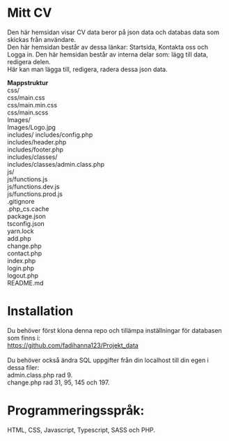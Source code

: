 # Mitt CV <br />

Den här hemsidan visar CV data beror på json data och databas data som skickas från användare.<br />
Den här hemsidan består av dessa länkar: Startsida, Kontakta oss och Logga in. Den här hemsidan består av interna delar som: lägg till data, redigera delen.<br />
Här kan man lägga till, redigera, radera dessa json data.<br />

**Mappstruktur** <br />
css/ <br />
css/main.css<br />
css/main.min.css<br />
css/main.scss<br />
Images/ <br />
Images/Logo.jpg<br />
includes/
includes/config.php<br />
includes/header.php<br />
includes/footer.php<br />
includes/classes/ <br />
includes/classes/admin.class.php <br />
js/ <br />
js/functions.js <br />
js/functions.dev.js <br />
js/functions.prod.js <br />
.gitignore <br />
.php_cs.cache <br />
package.json <br />
tsconfig.json <br />
yarn.lock <br />
add.php <br />
change.php <br />
contact.php <br />
index.php <br />
login.php <br />
logout.php <br />
README.md <br />

# Installation<br />

Du behöver först klona denna repo och tillämpa inställningar för databasen som finns i:<br />
https://github.com/fadihanna123/Projekt_data<br />
<br />
Du behöver också ändra SQL uppgifter från din localhost till din egen i dessa filer:<br />
admin.class.php rad 9.<br />
change.php rad 31, 95, 145 och 197.<br />

# Programmeringsspråk:

HTML, CSS, Javascript, Typescript, SASS och PHP.
